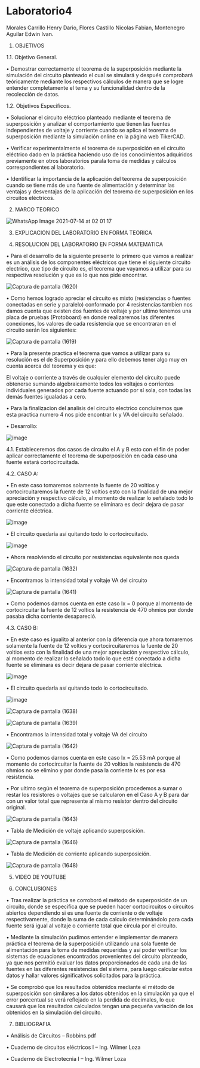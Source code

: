 # Laboratorio4

Morales Carrillo Henry Dario, Flores Castillo Nicolas Fabian, Montenegro Aguilar Edwin Ivan.

1. OBJETIVOS

1.1. Objetivo General.

•	Demostrar correctamente el teorema de la superposición mediante la simulación del circuito planteado el cual se simulará y después comprobará teóricamente mediante los respectivos cálculos de manera que se logre entender completamente el tema y su funcionalidad dentro de la recolección de datos.

1.2. Objetivos Especificos.

•	Solucionar el circuito eléctrico planteado mediante el teorema de superposición y analizar el   comportamiento que tienen las fuentes independientes de voltaje y corriente cuando se aplica el teorema de superposición mediante la simulación online en la página web TikerCAD.

•	Verificar experimentalmente el teorema de superposición en el circuito eléctrico dado en la práctica haciendo uso de los conocimientos adquiridos previamente en otros laboratorios parala toma de medidas y cálculos correspondientes al laboratorio.

•	Identificar la importancia de la aplicación del teorema de superposición cuando se tiene más de una fuente de alimentación y determinar las ventajas y desventajas de la aplicación del teorema de superposición en los circuitos eléctricos. 

2. MARCO TEORICO

![WhatsApp Image 2021-07-14 at 02 01 17](https://user-images.githubusercontent.com/85144847/125585789-200f995b-05c9-4296-8d62-6349eacbe57c.jpeg)

3. EXPLICACION DEL LABORATORIO EN FORMA TEORICA


4. RESOLUCION DEL LABORATORIO EN FORMA MATEMATICA

•	Para el desarrollo de la siguiente presente lo primero que vamos a realizar es un análisis de los componentes eléctricos que tiene el siguiente circuito electrico, que tipo de circuito es, el teorema que vayamos a utilizar para su respectiva resolución y que es lo que nos pide encontrar.

![Captura de pantalla (1620)](https://user-images.githubusercontent.com/85144847/125577883-8502d84e-8437-4b3b-b321-d6f5fe2e302d.png)

•	Como hemos logrado apreciar el circuito es mixto (resistencias o fuentes conectadas en serie y paralelo) conformado por 4 resistencias tambien nos damos cuenta que existen dos fuentes de voltaje y por ultimo tenemos una placa de pruebas (Protoboard) en donde realizaremos las diferentes conexiones, los valores de cada resistencia que se encontraran en el circuito serán los siguientes: 

![Captura de pantalla (1619)](https://user-images.githubusercontent.com/85144847/125576673-036ca238-f7b0-4c93-8852-9060fba79fb6.png)

•	Para la presente practica el teorema que vamos a utilizar para su resolución es el de Superposición y para ello debemos tener algo muy en cuenta acerca del teorema y es que: 

El voltaje o corriente a través de cualquier elemento del circuito puede obtenerse sumando algebraicamente todos los voltajes o corrientes individuales generados por cada fuente actuando por sí sola, con todas las demás fuentes igualadas a cero.

•	Para la finalizacion del analisis del circuito electrico concluiremos que esta practica numero 4 nos pide encontrar Ix y VA del circuito señalado.

•	Desarrollo:

![image](https://user-images.githubusercontent.com/85144847/125579381-19bcf863-4775-436d-bc12-f3a89419f120.png)

4.1. Estableceremos dos casos de circuito el A y B esto con el fin de poder aplicar correctamente el teorema de superposición en cada caso una fuente estará cortocircuitada.

4.2. CASO A:

•	En este caso tomaremos solamente la fuente de 20 voltios y cortocircuitaremos la fuente de 12 voltios esto con la finalidad de una mejor apreciación y respectivo cálculo, al momento de realizar lo señalado todo lo que este conectado a dicha fuente se eliminara es decir dejara de pasar corriente eléctrica. 

![image](https://user-images.githubusercontent.com/85144847/125585264-3f5c7829-07f3-4883-b762-9c686f04bf76.png)

•	El circuito quedaría así quitando todo lo cortocircuitado.

![image](https://user-images.githubusercontent.com/85144847/125585321-3fde281f-fdb3-44e2-ad79-6c473932fe57.png)

•	Ahora resolviendo el circuito por resistencias equivalente nos queda

![Captura de pantalla (1632)](https://user-images.githubusercontent.com/85144847/125585447-1952d26c-39e8-4c80-bae4-897915f13c39.png)

•	Encontramos la intensidad total y voltaje VA del circuito 

![Captura de pantalla (1641)](https://user-images.githubusercontent.com/85144847/125627675-12199a6a-e946-4533-9757-0ddd76cb0e54.png)

•	Como podemos darnos cuenta en este caso Ix = 0 porque al momento de cortocircuitar la fuente de 12 voltios la resistencia de 470 ohmios por donde pasaba dicha corriente desapareció. 

4.3.	CASO B:

•	En este caso es igualito al anterior con la diferencia que ahora tomaremos solamente la fuente de 12 voltios y cortocircuitaremos la fuente de 20 voltios esto con la finalidad de una mejor apreciación y respectivo cálculo, al momento de realizar lo señalado todo lo que esté conectado a dicha fuente se eliminara es decir dejara de pasar corriente eléctrica. 

![image](https://user-images.githubusercontent.com/85144847/125589472-af006878-bab0-4978-a308-c4fd189af244.png)

•	El circuito quedaría así quitando todo lo cortocircuitado.

![image](https://user-images.githubusercontent.com/85144847/125589510-5ef029e4-f06a-4273-8624-1470d156cdc4.png)

![Captura de pantalla (1638)](https://user-images.githubusercontent.com/85144847/125589712-2777bc36-e620-4f65-847e-471d28a45dd3.png)

![Captura de pantalla (1639)](https://user-images.githubusercontent.com/85144847/125589717-b55d3b05-3ff6-4a39-bd64-ac3d38bbd0a2.png)

•	Encontramos la intensidad total y voltaje VA del circuito 

![Captura de pantalla (1642)](https://user-images.githubusercontent.com/85144847/125628792-910179a4-bfef-4cf9-a918-4e9cc270f8b2.png)

•	Como podemos darnos cuenta en este caso Ix = 25.53 mA porque al momento de cortocircuitar la fuente de 20 voltios la resistencia de 470 ohmios no se elimino y por donde pasa la corriente Ix es por esa resistencia.

• Por ultimo según el teorema de superposición procedemos a sumar o restar los resistores o voltajes que se calcularon en el Caso A y B para dar con un valor total que represente al mismo resistor dentro del circuito original.

![Captura de pantalla (1643)](https://user-images.githubusercontent.com/85144847/125632825-7b3d2356-940d-4818-b624-e625f325620c.png)

• Tabla de Medición de voltaje aplicando superposición.

![Captura de pantalla (1646)](https://user-images.githubusercontent.com/85144847/125634045-53d70b6b-4f1b-4ae8-8c76-904a17fba49d.png)

• Tabla de Medición de corriente aplicando superposición.

![Captura de pantalla (1648)](https://user-images.githubusercontent.com/85144847/125634659-89068a32-098c-4dc4-87d4-7a70be47e0f4.png)

5. VIDEO DE YOUTUBE


6. CONCLUSIONES

•	Tras realizar la práctica se corroboró el   método   de   superposición   de un circuito, donde se   especifica que se pueden hacer cortocircuitos o circuitos abiertos dependiendo si es una fuente de corriente o de voltaje respectivamente, donde la suma de cada calculo determinándolo para cada fuente será igual al voltaje o corriente total que circula por el circuito. 

•	Mediante la simulación pudimos entender e implementar de manera práctica el teorema de la superposición utilizando una sola fuente de alimentación para la toma de medidas requeridas y así poder verificar los sistemas de ecuaciones encontrados provenientes del circuito planteado, ya que nos permitió evaluar los datos proporcionados de cada una de las fuentes en las diferentes resistencias del sistema, para luego calcular estos datos y hallar valores significativos solicitados para la práctica. 

•	Se comprobó que los resultados obtenidos mediante el método de superposición son similares a los datos obtenidos en la simulación ya que el error porcentual se verá reflejado en la perdida de decimales, lo que causará que los resultados calculados tengan una pequeña variación de los obtenidos en la simulación del circuito.

7. BIBLIOGRAFIA

• Análisis de Circuitos – Robbins.pdf

• Cuaderno de circuitos eléctricos I – Ing. Wilmer Loza

• Cuaderno de Electrotecnia I – Ing. Wilmer Loza
